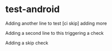# test-android

Adding another line to test [ci skip] adding more


Adding a second line to this
triggering a check

Adding a skip check
